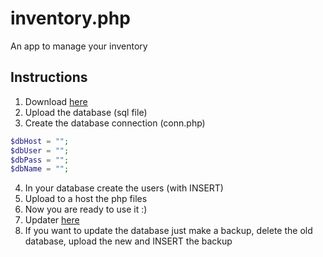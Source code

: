 # inventory.php
 An app to manage your inventory
## Instructions
1. Download [here](https://git.rahcode.com/inventory.php/archive/refs/heads/main.zip)
2. Upload the database (sql file)
3. Create the database connection (conn.php)
```php
$dbHost = "";
$dbUser = "";
$dbPass = "";
$dbName = "";
```
4. In your database create the users (with INSERT)
5. Upload to a host the php files
6. Now you are ready to use it :)
7. Updater [here](https://git.rahcode.com/inventory.php/releases)
8. If you want to update the database just make a backup, delete the old database, upload the new and INSERT the backup
